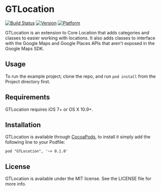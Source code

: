 GTLocation
==========

[![Build Status](https://travis-ci.org/gtranchedone/GTLocation.png)](https://travis-ci.org/gtranchedone/GTLocation)
[![Version](http://cocoapod-badges.herokuapp.com/v/GTLocation/badge.png)](http://cocoadocs.org/docsets/GTLocation)
[![Platform](http://cocoapod-badges.herokuapp.com/p/GTLocation/badge.png)](http://cocoadocs.org/docsets/GTLocation)

GTLocation is an extension to Core Location that adds categories and classes to easier working with locations. It also adds classes to interface with the Google Maps and Google Places APIs that aren't exposed in the Google Maps SDK.

## Usage

To run the example project; clone the repo, and run `pod install` from the Project directory first.

## Requirements

GTLocation requires iOS 7+ or OS X 10.9+. 

## Installation

GTLocation is available through [CocoaPods](http://cocoapods.org), to install
it simply add the following line to your Podfile:

    pod "GTLocation", '~> 0.1.0'

## License

GTLocation is available under the MIT license. See the LICENSE file for more info.

